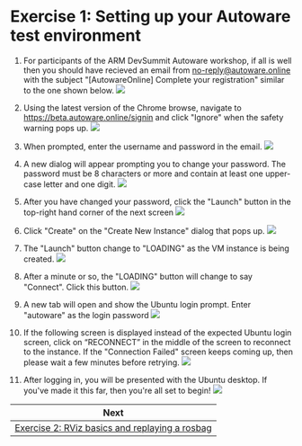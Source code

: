 # Exercise 1: Setting up your Autoware test environment

1. For participants of the ARM DevSummit Autoware workshop, if all is well then you should have recieved an email from no-reply@autoware.online with the subject "[AutowareOnline] Complete your registration" similar to the one shown below.
![](images/exercise1/01_RegistrationEmail.png)

2. Using the latest version of the Chrome browse, navigate to https://beta.autoware.online/signin and click "Ignore" when the safety warning pops up.
![](images/exercise1/02_SafetyWarning.png)

3. When prompted, enter the username and password in the email. 
![](images/exercise1/03_EnterCredentials.png)

4. A new dialog will appear prompting you to change your password. The password must be 8 characters or more and contain at least one upper-case letter and one digit.
![](images/exercise1/04_NewPassword.png)

5. After you have changed your password, click the "Launch" button in the top-right hand corner of the next screen
![](images/exercise1/05_PostLogin.png)

6. Click "Create" on the "Create New Instance" dialog that pops up.
![](images/exercise1/06_Choose_Instance.png) 

7. The "Launch" button change to "LOADING" as the VM instance is being created. 
![](images/exercise1/07_loading.png)

8. After a minute or so, the "LOADING" button will change to say "Connect". Click this button.
![](images/exercise1/08_Connect.png)

9. A new tab will open and show the Ubuntu login prompt. Enter "autoware" as the login password
![](images/exercise1/09_Ubuntu_login.png)

10. If the following screen is displayed instead of the expected Ubuntu login screen, click on “RECONNECT” in the middle of the screen to reconnect to the instance. If the "Connection Failed" screen keeps coming up, then please wait a few minutes before retrying.
![](images/exercise1/10_Connection_failed.png)

11. After logging in, you will be presented with the Ubuntu desktop. If you've made it this far, then you're all set to begin!
![](images/exercise1/11_UbuntuDesktopInBrowserTab.png)

| Next |
| ---- |
| [Exercise 2: RViz basics and replaying a rosbag](exercise2.md) |

